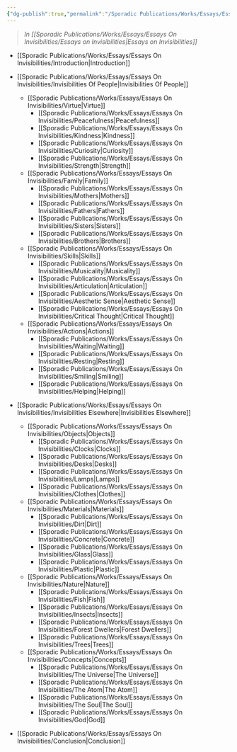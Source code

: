 ```yaml
---
{"dg-publish":true,"permalink":"/Sporadic Publications/Works/Essays/Essays On Invisibilities/Table Of Contents/"}
---
```


> *In [[Sporadic Publications/Works/Essays/Essays On Invisibilities/Essays on Invisibilities\|Essays on Invisibilities]]*

- [[Sporadic Publications/Works/Essays/Essays On Invisibilities/Introduction\|Introduction]] 

- [[Sporadic Publications/Works/Essays/Essays On Invisibilities/Invisibilities Of People\|Invisibilities Of People]]
	- [[Sporadic Publications/Works/Essays/Essays On Invisibilities/Virtue\|Virtue]]
		- [[Sporadic Publications/Works/Essays/Essays On Invisibilities/Peacefulness\|Peacefulness]]
		- [[Sporadic Publications/Works/Essays/Essays On Invisibilities/Kindness\|Kindness]]
		- [[Sporadic Publications/Works/Essays/Essays On Invisibilities/Curiosity\|Curiosity]]
		- [[Sporadic Publications/Works/Essays/Essays On Invisibilities/Strength\|Strength]]
	- [[Sporadic Publications/Works/Essays/Essays On Invisibilities/Family\|Family]]
		- [[Sporadic Publications/Works/Essays/Essays On Invisibilities/Mothers\|Mothers]]
		- [[Sporadic Publications/Works/Essays/Essays On Invisibilities/Fathers\|Fathers]]
		- [[Sporadic Publications/Works/Essays/Essays On Invisibilities/Sisters\|Sisters]]
		- [[Sporadic Publications/Works/Essays/Essays On Invisibilities/Brothers\|Brothers]]
	- [[Sporadic Publications/Works/Essays/Essays On Invisibilities/Skills\|Skills]]
		- [[Sporadic Publications/Works/Essays/Essays On Invisibilities/Musicality\|Musicality]]
		- [[Sporadic Publications/Works/Essays/Essays On Invisibilities/Articulation\|Articulation]]
		- [[Sporadic Publications/Works/Essays/Essays On Invisibilities/Aesthetic Sense\|Aesthetic Sense]]
		- [[Sporadic Publications/Works/Essays/Essays On Invisibilities/Critical Thought\|Critical Thought]]
	- [[Sporadic Publications/Works/Essays/Essays On Invisibilities/Actions\|Actions]]
		- [[Sporadic Publications/Works/Essays/Essays On Invisibilities/Waiting\|Waiting]]
		- [[Sporadic Publications/Works/Essays/Essays On Invisibilities/Resting\|Resting]]
		- [[Sporadic Publications/Works/Essays/Essays On Invisibilities/Smiling\|Smiling]]
		- [[Sporadic Publications/Works/Essays/Essays On Invisibilities/Helping\|Helping]]

- [[Sporadic Publications/Works/Essays/Essays On Invisibilities/Invisibilities Elsewhere\|Invisibilities Elsewhere]]
	- [[Sporadic Publications/Works/Essays/Essays On Invisibilities/Objects\|Objects]]
		- [[Sporadic Publications/Works/Essays/Essays On Invisibilities/Clocks\|Clocks]]
		- [[Sporadic Publications/Works/Essays/Essays On Invisibilities/Desks\|Desks]]
		- [[Sporadic Publications/Works/Essays/Essays On Invisibilities/Lamps\|Lamps]]
		- [[Sporadic Publications/Works/Essays/Essays On Invisibilities/Clothes\|Clothes]]
	- [[Sporadic Publications/Works/Essays/Essays On Invisibilities/Materials\|Materials]]
		- [[Sporadic Publications/Works/Essays/Essays On Invisibilities/Dirt\|Dirt]]
		- [[Sporadic Publications/Works/Essays/Essays On Invisibilities/Concrete\|Concrete]]
		- [[Sporadic Publications/Works/Essays/Essays On Invisibilities/Glass\|Glass]]
		- [[Sporadic Publications/Works/Essays/Essays On Invisibilities/Plastic\|Plastic]]
	- [[Sporadic Publications/Works/Essays/Essays On Invisibilities/Nature\|Nature]]
		- [[Sporadic Publications/Works/Essays/Essays On Invisibilities/Fish\|Fish]]
		- [[Sporadic Publications/Works/Essays/Essays On Invisibilities/Insects\|Insects]]
		- [[Sporadic Publications/Works/Essays/Essays On Invisibilities/Forest Dwellers\|Forest Dwellers]]
		- [[Sporadic Publications/Works/Essays/Essays On Invisibilities/Trees\|Trees]]
	- [[Sporadic Publications/Works/Essays/Essays On Invisibilities/Concepts\|Concepts]]
		- [[Sporadic Publications/Works/Essays/Essays On Invisibilities/The Universe\|The Universe]]
		- [[Sporadic Publications/Works/Essays/Essays On Invisibilities/The Atom\|The Atom]]
		- [[Sporadic Publications/Works/Essays/Essays On Invisibilities/The Soul\|The Soul]]
		- [[Sporadic Publications/Works/Essays/Essays On Invisibilities/God\|God]]

- [[Sporadic Publications/Works/Essays/Essays On Invisibilities/Conclusion\|Conclusion]]


<div class="page-break" style="page-break-before: always;"></div>

